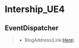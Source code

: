 # Intership_UE4
## EventDispatcher
  > - BlogAddress(Link:[Here](http://blog.csdn.net/basiccoder/article/details/75050322))
